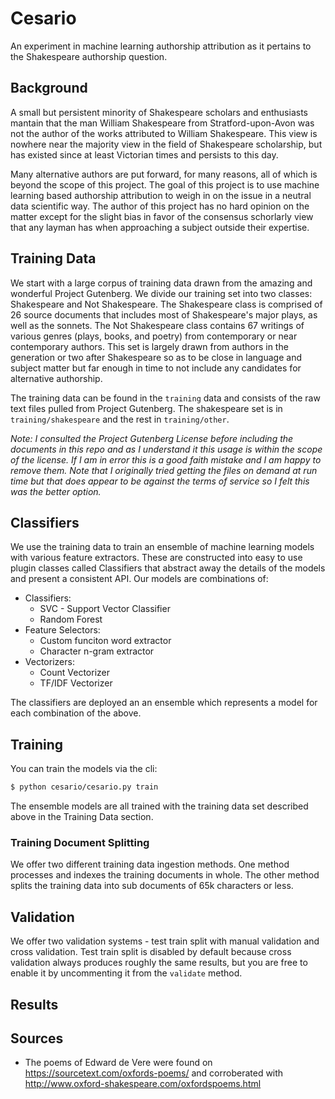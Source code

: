 # Cesario
An experiment in machine learning authorship attribution as it pertains to the Shakespeare authorship question.

## Background
A small but persistent minority of Shakespeare scholars and enthusiasts mantain that the man William Shakespeare from Stratford-upon-Avon was not the author of the works attributed to William Shakespeare. This view is nowhere near the majority view in the field of Shakespeare scholarship, but has existed since at least Victorian times and persists to this day.

Many alternative authors are put forward, for many reasons, all of which is beyond the scope of this project. The goal of this project is to use machine learning based authorship attribution to weigh in on the issue in a neutral data scientific way. The author of this project has no hard opinion on the matter except for the slight bias in favor of the consensus schorlarly view that any layman has when approaching a subject outside their expertise.

## Training Data
We start with a large corpus of training data drawn from the amazing and wonderful Project Gutenberg. We divide our training set into two classes: Shakespeare and Not Shakespeare. The Shakespeare class is comprised of 26 source documents that includes most of Shakespeare's major plays, as well as the sonnets. The Not Shakespeare class contains 67 writings of various genres (plays, books, and poetry) from contemporary or near contemporary authors. This set is largely drawn from authors in the generation or two after Shakespeare so as to be close in language and subject matter but far enough in time to not include any candidates for alternative authorship.

The training data can be found in the `training` data and consists of the raw text files pulled from Project Gutenberg. The shakespeare set is in `training/shakespeare` and the rest in `training/other`. 

*Note: I consulted the Project Gutenberg License before including the documents in this repo and as I understand it this usage is within the scope of the license. If I am in error this is a good faith mistake and I am happy to remove them. Note that I originally tried getting the files on demand at run time but that does appear to be against the terms of service so I felt this was the better option.*

## Classifiers
We use the training data to train an ensemble of machine learning models with various feature extractors. These are constructed into easy to use plugin classes called Classifiers that abstract away the details of the models and present a consistent API. Our models are combinations of:

* Classifiers:
    * SVC - Support Vector Classifier
    * Random Forest
* Feature Selectors:
    * Custom funciton word extractor
    * Character n-gram extractor
* Vectorizers:
    * Count Vectorizer
    * TF/IDF Vectorizer

The classifiers are deployed an an ensemble which represents a model for each combination of the above. 

## Training
You can train the models via the cli:

```bash
$ python cesario/cesario.py train
```

The ensemble models are all trained with the training data set described above in the Training Data section.

### Training Document Splitting
We offer two different training data ingestion methods. One method processes and indexes the training documents in whole. The other method splits the training data into sub documents of 65k characters or less. 

## Validation
We offer two validation systems - test train split with manual validation and cross validation. Test train split is disabled by default because cross validation always produces roughly the same results, but you are free to enable it by uncommenting it from the `validate` method.



## Results


## Sources
* The poems of Edward de Vere were found on https://sourcetext.com/oxfords-poems/ and corroberated with http://www.oxford-shakespeare.com/oxfordspoems.html